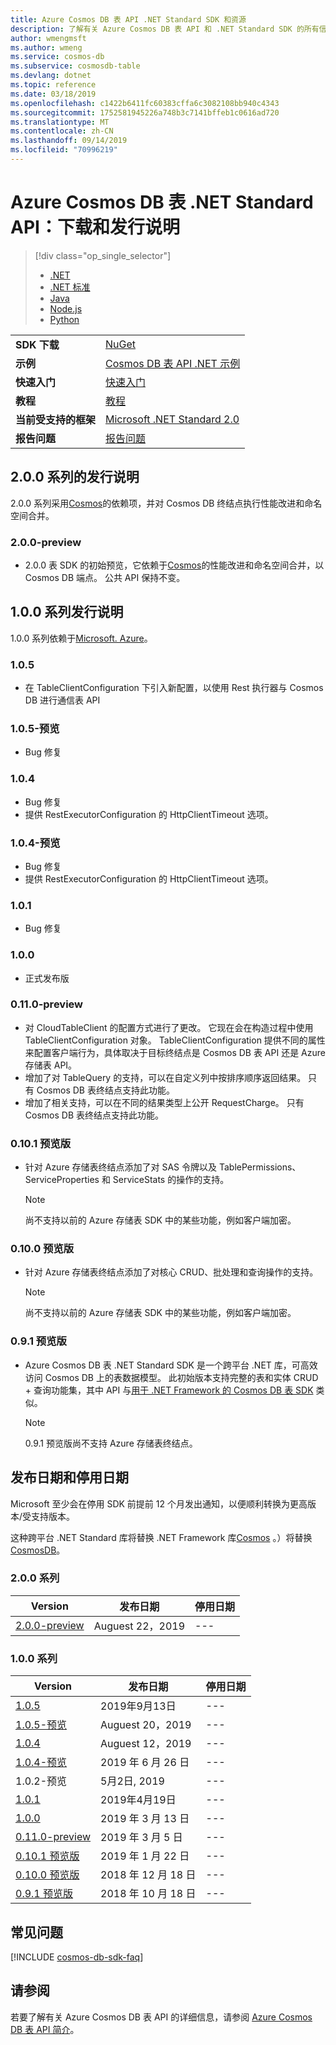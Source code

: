 ```yaml
---
title: Azure Cosmos DB 表 API .NET Standard SDK 和资源
description: 了解有关 Azure Cosmos DB 表 API 和 .NET Standard SDK 的所有信息，包括发布日期、停用日期和各版本之间所做的更改。
author: wmengmsft
ms.author: wmeng
ms.service: cosmos-db
ms.subservice: cosmosdb-table
ms.devlang: dotnet
ms.topic: reference
ms.date: 03/18/2019
ms.openlocfilehash: c1422b6411fc60383cffa6c3082108bb940c4343
ms.sourcegitcommit: 1752581945226a748b3c7141bffeb1c0616ad720
ms.translationtype: MT
ms.contentlocale: zh-CN
ms.lasthandoff: 09/14/2019
ms.locfileid: "70996219"
---
```

# <a name="azure-cosmos-db-table-net-standard-api-download-and-release-notes"></a>Azure Cosmos DB 表 .NET Standard API：下载和发行说明
> [!div class="op_single_selector"]
> 
> * [.NET](table-sdk-dotnet.md)
> * [.NET 标准](table-sdk-dotnet-standard.md)
> * [Java](table-sdk-java.md)
> * [Node.js](table-sdk-nodejs.md)
> * [Python](table-sdk-python.md)

|   |   |
|---|---|
|**SDK 下载**|[NuGet](https://www.nuget.org/packages/Microsoft.Azure.Cosmos.Table)|
|**示例**|[Cosmos DB 表 API .NET 示例](https://github.com/Azure-Samples/azure-cosmos-table-dotnet-core-getting-started)|
|**快速入门**|[快速入门](create-table-dotnet.md)|
|**教程**|[教程](tutorial-develop-table-dotnet.md)|
|**当前受支持的框架**|[Microsoft .NET Standard 2.0](https://www.nuget.org/packages/NETStandard.Library)|
|**报告问题**|[报告问题](https://github.com/Azure/azure-cosmos-table-dotnet/issues)|

## <a name="release-notes-for-200-series"></a>2\.0.0 系列的发行说明
2.0.0 系列采用[Cosmos](https://www.nuget.org/packages/Microsoft.Azure.Cosmos/)的依赖项，并对 Cosmos DB 终结点执行性能改进和命名空间合并。

### <a name="a-name200-preview200-preview"></a><a name="2.0.0-preview"/>2.0.0-preview
* 2\.0.0 表 SDK 的初始预览，它依赖于[Cosmos](https://www.nuget.org/packages/Microsoft.Azure.Cosmos/)的性能改进和命名空间合并，以 Cosmos DB 端点。 公共 API 保持不变。

## <a name="release-notes-for-100-series"></a>1\.0.0 系列发行说明
1.0.0 系列依赖于[Microsoft. Azure](https://www.nuget.org/packages/Microsoft.Azure.DocumentDB.Core/)。

### <a name="a-name105105"></a><a name="1.0.5"/>1.0.5
* 在 TableClientConfiguration 下引入新配置，以使用 Rest 执行器与 Cosmos DB 进行通信表 API

### <a name="a-name105-preview105-preview"></a><a name="1.0.5-preview"/>1.0.5-预览
* Bug 修复

### <a name="a-name104104"></a><a name="1.0.4"/>1.0.4
* Bug 修复
* 提供 RestExecutorConfiguration 的 HttpClientTimeout 选项。

### <a name="a-name104-preview104-preview"></a><a name="1.0.4-preview"/>1.0.4-预览
* Bug 修复
* 提供 RestExecutorConfiguration 的 HttpClientTimeout 选项。

### <a name="a-name101101"></a><a name="1.0.1"/>1.0.1
* Bug 修复

### <a name="a-name100100"></a><a name="1.0.0"/>1.0.0
* 正式发布版

### <a name="a-name0110-preview0110-preview"></a><a name="0.11.0-preview"/>0.11.0-preview
* 对 CloudTableClient 的配置方式进行了更改。 它现在会在构造过程中使用 TableClientConfiguration 对象。 TableClientConfiguration 提供不同的属性来配置客户端行为，具体取决于目标终结点是 Cosmos DB 表 API 还是 Azure 存储表 API。
* 增加了对 TableQuery 的支持，可以在自定义列中按排序顺序返回结果。 只有 Cosmos DB 表终结点支持此功能。
* 增加了相关支持，可以在不同的结果类型上公开 RequestCharge。 只有 Cosmos DB 表终结点支持此功能。

### <a name="a-name0101-preview0101-preview"></a><a name="0.10.1-preview"/>0.10.1 预览版
* 针对 Azure 存储表终结点添加了对 SAS 令牌以及 TablePermissions、ServiceProperties 和 ServiceStats 的操作的支持。 
   > [!NOTE]
   > 尚不支持以前的 Azure 存储表 SDK 中的某些功能，例如客户端加密。

### <a name="a-name0100-preview0100-preview"></a><a name="0.10.0-preview"/>0.10.0 预览版
* 针对 Azure 存储表终结点添加了对核心 CRUD、批处理和查询操作的支持。 
   > [!NOTE]
   > 尚不支持以前的 Azure 存储表 SDK 中的某些功能，例如客户端加密。

### <a name="a-name091-preview091-preview"></a><a name="0.9.1-preview"/>0.9.1 预览版
* Azure Cosmos DB 表 .NET Standard SDK 是一个跨平台 .NET 库，可高效访问 Cosmos DB 上的表数据模型。 此初始版本支持完整的表和实体 CRUD + 查询功能集，其中 API 与[用于 .NET Framework 的 Cosmos DB 表 SDK](table-sdk-dotnet.md) 类似。 
   > [!NOTE]
   >  0\.9.1 预览版尚不支持 Azure 存储表终结点。

## <a name="release-and-retirement-dates"></a>发布日期和停用日期
Microsoft 至少会在停用 SDK 前提前 12 个月发出通知，以便顺利转换为更高版本/受支持版本。

这种跨平台 .NET Standard 库将替换 .NET Framework 库[Cosmos](https://www.nuget.org/packages/Microsoft.Azure.Cosmos.Table) 。）将替换[CosmosDB](https://www.nuget.org/packages/Microsoft.Azure.CosmosDB.Table)。

### <a name="200-series"></a>2.0.0 系列
| Version | 发布日期 | 停用日期 |
| --- | --- | --- |
| [2.0.0-preview](#2.0.0-preview) |Auguest 22，2019 |--- |

### <a name="100-series"></a>1.0.0 系列
| Version | 发布日期 | 停用日期 |
| --- | --- | --- |
| [1.0.5](#1.0.5) |2019年9月13日 |--- |
| [1.0.5-预览](#1.0.5-preview) |Auguest 20，2019 |--- |
| [1.0.4](#1.0.4) |Auguest 12，2019 |--- |
| [1.0.4-预览](#1.0.4-preview) |2019 年 6 月 26 日 |--- |
| 1.0.2-预览 |5月2日, 2019 |--- |
| [1.0.1](#1.0.1) |2019年4月19日 |--- |
| [1.0.0](#1.0.0) |2019 年 3 月 13 日 |--- |
| [0.11.0-preview](#0.11.0-preview) |2019 年 3 月 5 日 |--- |
| [0.10.1 预览版](#0.10.1-preview) |2019 年 1 月 22 日 |--- |
| [0.10.0 预览版](#0.10.0-preview) |2018 年 12 月 18 日 |--- |
| [0.9.1 预览版](#0.9.1-preview) |2018 年 10 月 18 日 |--- |


## <a name="faq"></a>常见问题

[!INCLUDE [cosmos-db-sdk-faq](../../includes/cosmos-db-sdk-faq.md)]

## <a name="see-also"></a>请参阅
若要了解有关 Azure Cosmos DB 表 API 的详细信息，请参阅 [Azure Cosmos DB 表 API 简介](table-introduction.md)。
